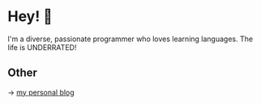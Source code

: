 # Hey! 👋

<p>I'm a diverse, passionate programmer who loves learning languages. The life is UNDERRATED!</p>

##  Other

→  <a href="https://kyoshiscrawl.vercel.app" >my personal blog</a>
